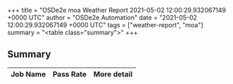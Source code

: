 +++
title = "OSDe2e moa Weather Report 2021-05-02 12:00:29.932067149 +0000 UTC"
author = "OSDe2e Automation"
date = "2021-05-02 12:00:29.932067149 +0000 UTC"
tags = ["weather-report", "moa"]
summary = "<table class=\"summary\"></table>"
+++
## Summary

| Job Name | Pass Rate | More detail |
|----------|-----------|-------------|



